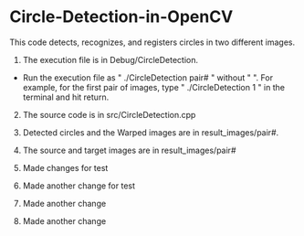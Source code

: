 # Circle-Detection-in-OpenCV

This code detects, recognizes, and registers circles in two different images.

1. The execution file is in Debug/CircleDetection.
- Run the execution file as " ./CircleDetection pair# " without " ". For example, for the first pair of images, type " ./CircleDetection 1 " in the terminal and hit return.

2. The source code is in src/CircleDetection.cpp

3. Detected circles and the Warped images are in result_images/pair#.

4. The source and target images are in result_images/pair#

5. Made changes for test

6. Made another change for test

7. Made another change

8. Made another change